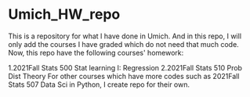 # Umich_HW_repo
This is a repository for what I have done in Umich. And in this repo, I will only add the courses I have graded which do not need that much code. Now, this repo have the following courses' homework:

1.2021Fall Stats 500 Stat learning I: Regression
2.2021Fall Stats 510 Prob Dist Theory
For other courses which have more codes such as 2021Fall Stats 507 Data Sci in Python, I create repo for their own.
